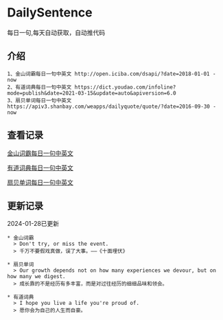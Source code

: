 # DailySentence

每日一句,每天自动获取，自动推代码

## 介绍

```
1、金山词霸每日一句中英文 http://open.iciba.com/dsapi/?date=2018-01-01 - now
2、有道词典每日一句中英文 https://dict.youdao.com/infoline?mode=publish&date=2021-03-15&update=auto&apiversion=6.0
3、扇贝单词每日一句中英文 https://apiv3.shanbay.com/weapps/dailyquote/quote/?date=2016-09-30 - now
```

## 查看记录

[金山词霸每日一句中英文](./data/iciba/)

[有道词典每日一句中英文](./data/youdao/)

[扇贝单词每日一句中英文](./data/shanbay/)

## 更新记录
2024-01-28已更新 
```
* 金山词霸
  > Don't try, or miss the event.
  > 千万不要假戏真做，误了大事。——《十面埋伏》

* 扇贝单词
  > Our growth depends not on how many experiences we devour, but on how many we digest.
  > 成长靠的不是经历有多丰富，而是对过往经历的细细品味和领会。

* 有道词典
  > I hope you live a life you're proud of.
  > 愿你会为自己的人生而自豪。

```
